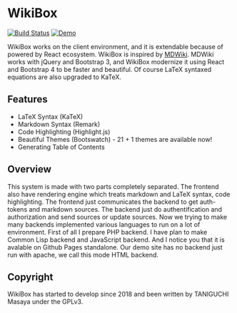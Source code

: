 # WikiBox 
[![Build Status](https://travis-ci.org/xtaniguchimasaya/wikibox.svg?branch=master)](https://travis-ci.org/xtaniguchimasaya/wikibox)
[![Demo](https://img.shields.io/badge/Demo-GitHub%20Pages-yellowgreen.svg)](https://xtaniguchimasaya.github.io/wikibox/html/default/)

WikiBox works on the client environment, and it is extendable because of powered by React ecosystem.
WikiBox is inspired by [MDWiki](https://mdwiki.info/). MDWiki works with jQuery and Bootstrap 3, and WikiBox modernize it using React and Bootstrap 4 to be faster and beautiful. Of course LaTeX syntaxed equations are also upgraded to KaTeX.

## Features

- LaTeX Syntax (KaTeX)
- Markdown Syntax (Remark)
- Code Highlighting (Highlight.js)
- Beautiful Themes (Bootswatch) - 21 + 1 themes are available now!
- Generating Table of Contents

## Overview

This system is made with two parts completely separated. The frontend also have rendering engine which treats markdown and LaTeX syntax, code highlighting. The frontend just communicates the backend to get auth-tokens and markdown sources. The backend just do authentification and authorization and send sources or update sources. Now we trying to make many backends implemented various languages to run on a lot of environment. First of all I prepare PHP backend. I have plan to make Common Lisp backend and JavaScript backend. And I notice you that it is avalable on Github Pages standalone. Our demo site has no backend just run with apache, we call this mode HTML backend.

## Copyright

WikiBox has started to develop since 2018 and been written by TANIGUCHI Masaya under the GPLv3.
